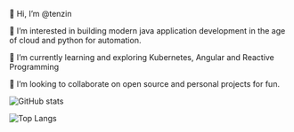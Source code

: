 👋 Hi, I’m @tenzin

👀 I’m interested in building modern java application development in the age of cloud and python for automation.

🌱 I’m currently learning and exploring Kubernetes, Angular and Reactive Programming

💞️ I’m looking to collaborate on open source and personal projects for fun.




![GitHub stats](https://github-readme-stats.vercel.app/api?username=coding-nomadic&show_icons=true&theme=tokyonight)


![Top Langs](https://github-readme-stats.vercel.app/api/top-langs/?username=coding-nomadic&theme=tokyonight)





